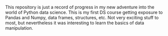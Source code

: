 This repository is just a record of progress in my new adventure into the world of Python data science.  This is my first DS course getting exposure to Pandas and Numpy, data frames, structures, etc.  Not very exciting stuff to most, but nevertheless it was interesting to learn the basics of data manipulation.